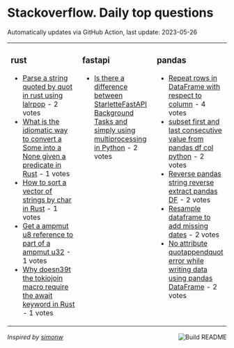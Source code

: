 # Stackoverflow. Daily top questions 

Automatically updates via GitHub Action, last update: <!-- date starts -->2023-05-26<!-- date ends -->


<table><tr><td valign="top" width="33%">

### rust
<!-- rust starts -->
* [Parse a string quoted by quot in rust using lalrpop](https://stackoverflow.com/questions/76337209/parse-a-string-quoted-by-in-rust-using-lalrpop) - 2 votes
* [What is the idiomatic way to convert a Some into a None given a predicate in Rust](https://stackoverflow.com/questions/76332044/what-is-the-idiomatic-way-to-convert-a-some-into-a-none-given-a-predicate-in-rus) - 1 votes
* [How to sort a vector of strings by char in Rust](https://stackoverflow.com/questions/76330609/how-to-sort-a-vector-of-strings-by-char-in-rust) - 1 votes
* [Get a ampmut u8 reference to part of a ampmut u32](https://stackoverflow.com/questions/76337924/get-a-mut-u8-reference-to-part-of-a-mut-u32) - 1 votes
* [Why doesn39t the tokiojoin macro require the await keyword in Rust](https://stackoverflow.com/questions/76330690/why-doesnt-the-tokiojoin-macro-require-the-await-keyword-in-rust) - 1 votes
<!-- rust ends -->
</td><td valign="top" width="34%">


### fastapi
<!-- fastapi starts -->
* [Is there a difference between StarletteFastAPI Background Tasks and simply using multiprocessing in Python](https://stackoverflow.com/questions/76328904/is-there-a-difference-between-starlette-fastapi-background-tasks-and-simply-usin) - 2 votes
<!-- fastapi ends -->
</td><td valign="top" width="34%">


### pandas
<!-- pandas starts -->
* [Repeat rows in DataFrame with respect to column](https://stackoverflow.com/questions/76337589/repeat-rows-in-dataframe-with-respect-to-column) - 4 votes
* [subset first and last consecutive value from pandas df col  python](https://stackoverflow.com/questions/76328354/subset-first-and-last-consecutive-value-from-pandas-df-col-python) - 2 votes
* [Reverse pandas string  reverse extract pandas DF](https://stackoverflow.com/questions/76340102/reverse-pandas-string-reverse-extract-pandas-df) - 2 votes
* [Resample dataframe to add missing dates](https://stackoverflow.com/questions/76328903/resample-dataframe-to-add-missing-dates) - 2 votes
* [No attribute quotappendquot error while writing data using pandas DataFrame](https://stackoverflow.com/questions/76337429/no-attribute-append-error-while-writing-data-using-pandas-dataframe) - 2 votes
<!-- pandas ends -->
</td></tr></table>

<a href="https://github.com/hp0404/hp0404/actions"><img src="https://github.com/hp0404/hp0404/workflows/Build%20README/badge.svg" align="right" alt="Build README"></a> <p>*Inspired by  [simonw](https://github.com/simonw/simonw)*</p>
